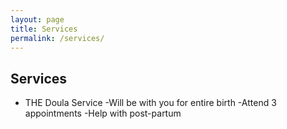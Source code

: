 ```yaml
---
layout: page
title: Services
permalink: /services/
---
```

## Services
- THE Doula Service
  -Will be with you for entire birth
  -Attend 3 appointments
  -Help with post-partum
